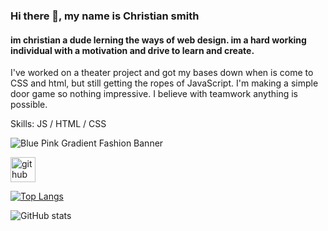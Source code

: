 ### Hi there 👋, my name is Christian smith
#### im christian a dude lerning the ways of web design. im a hard working individual with a motivation and drive to learn and create.
I've worked on a theater project and got my bases down when is come to CSS and html, but still getting the ropes of JavaScript. I'm making a simple door game so nothing impressive. I believe with teamwork anything is possible.

Skills: JS / HTML / CSS

![Blue Pink Gradient Fashion Banner](https://github.com/csmith120/csmith120/assets/143733392/26649fad-0296-4fdd-a694-0ed133bcfaae)

[<img src='https://cdn.jsdelivr.net/npm/simple-icons@3.0.1/icons/github.svg' alt='github' height='40'>](https://github.com/csmith120)  

[![Top Langs](https://github-readme-stats.vercel.app/api/top-langs/?username=csmith120)](https://github.com/anuraghazra/github-readme-stats)

![GitHub stats](https://github-readme-stats.vercel.app/api?username=csmith120&show_icons=true)  



